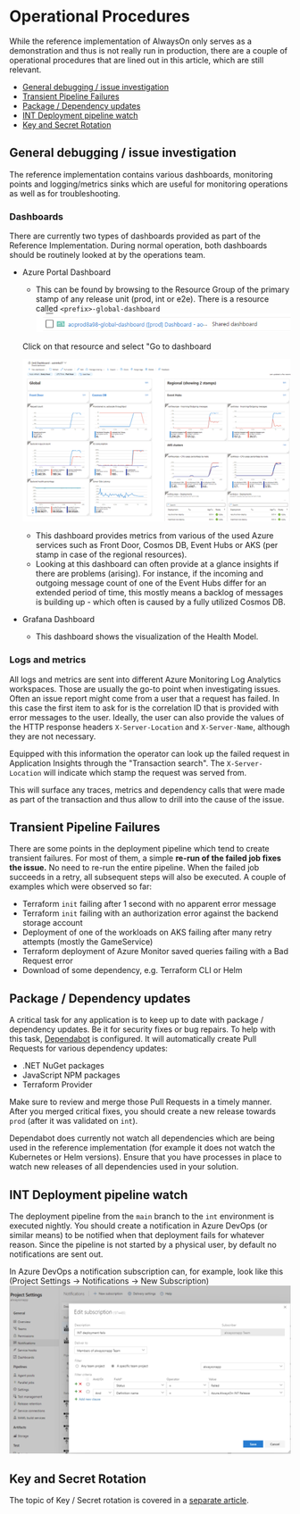 # Operational Procedures

While the reference implementation of AlwaysOn only serves as a demonstration and thus is not really run in production, there are a couple of operational procedures that are lined out in this article, which are still relevant.

- [General debugging / issue investigation](#general-debugging--issue-investigation)
- [Transient Pipeline Failures](#transient-pipeline-failures)
- [Package / Dependency updates](#package--dependency-updates)
- [INT Deployment pipeline watch](#int-deployment-pipeline-watch)
- [Key and Secret Rotation](#key-and-secret-rotation)


## General debugging / issue investigation

The reference implementation contains various dashboards, monitoring points and logging/metrics sinks which are useful for monitoring operations as well as for troubleshooting.

### Dashboards

There are currently two types of dashboards provided as part of the Reference Implementation. During normal operation, both dashboards should be routinely looked at by the operations team.

- Azure Portal Dashboard
  - This can be found by browsing to the Resource Group of the primary stamp of any release unit (prod, int or e2e). There is a resource called `<prefix>-global-dashboard`
  ![dashboard in resource group](/docs/media/dashboard_in_resource_group.png)
  
  Click on that resource and select "Go to dashboard

  ![azure portal dashboard](/docs/media/azure_portal_dashboard.png)
  - This dashboard provides metrics from various of the used Azure services such as Front Door, Cosmos DB, Event Hubs or AKS (per stamp in case of the regional resources).
  - Looking at this dashboard can often provide at a glance insights if there are problems (arising). For instance, if the incoming and outgoing message count of one of the Event Hubs differ for an extended period of time, this mostly means a backlog of messages is building up - which often is caused by a fully utilized Cosmos DB.

- Grafana Dashboard
  - This dashboard shows the visualization of the Health Model.

### Logs and metrics

All logs and metrics are sent into different Azure Monitoring Log Analytics workspaces. Those are usually the go-to point when investigating issues. Often an issue report might come from a user that a request has failed. In this case the first item to ask for is the correlation ID that is provided with error messages to the user. Ideally, the user can also provide the values of the HTTP response headers `X-Server-Location` and `X-Server-Name`, although they are not necessary.

Equipped with this information the operator can look up the failed request in Application Insights through the "Transaction search". The `X-Server-Location` will indicate which stamp the request was served from.

This will surface any traces, metrics and dependency calls that were made as part of the transaction and thus allow to drill into the cause of the issue.

## Transient Pipeline Failures

There are some points in the deployment pipeline which tend to create transient failures. For most of them, a simple **re-run of the failed job fixes the issue.** No need to re-run the entire pipeline. When the failed job succeeds in a retry, all subsequent steps will also be executed.
A couple of examples which were observed so far:

- Terraform `init` failing after 1 second with no apparent error message
- Terraform `init` failing with an authorization error against the backend storage account
- Deployment of one of the workloads on AKS failing after many retry attempts (mostly the GameService)
- Terraform deployment of Azure Monitor saved queries failing with a Bad Request error
- Download of some dependency, e.g. Terraform CLI or Helm

## Package / Dependency updates

A critical task for any application is to keep up to date with package / dependency updates. Be it for security fixes or bug repairs. To help with this task, [Dependabot](https://github.blog/2020-06-01-keep-all-your-packages-up-to-date-with-dependabot/) is configured. It will automatically create Pull Requests for various dependency updates:

- .NET NuGet packages
- JavaScript NPM packages
- Terraform Provider

Make sure to review and merge those Pull Requests in a timely manner. After you merged critical fixes, you should create a new release towards `prod` (after it was validated on `int`).

Dependabot does currently not watch all dependencies which are being used in the reference implementation (for example it does not watch the Kubernetes or Helm versions). Ensure that you have processes in place to watch new releases of all dependencies used in your solution.

## INT Deployment pipeline watch

The deployment pipeline from the `main` branch to the `int` environment is executed nightly. You should create a notification in Azure DevOps (or similar means) to be notified when that deployment fails for whatever reason. Since the pipeline is not started by a physical user, by default no notifications are sent out.

In Azure DevOps a notification subscription can, for example, look like this (Project Settings -> Notifications -> New Subscription)
![build fail notification](/docs/media/deployment_pipeline_failed_notification.png)

## Key and Secret Rotation

The topic of Key / Secret rotation is covered in a [separate article](./OpProcedures-KeyRotation.md).
